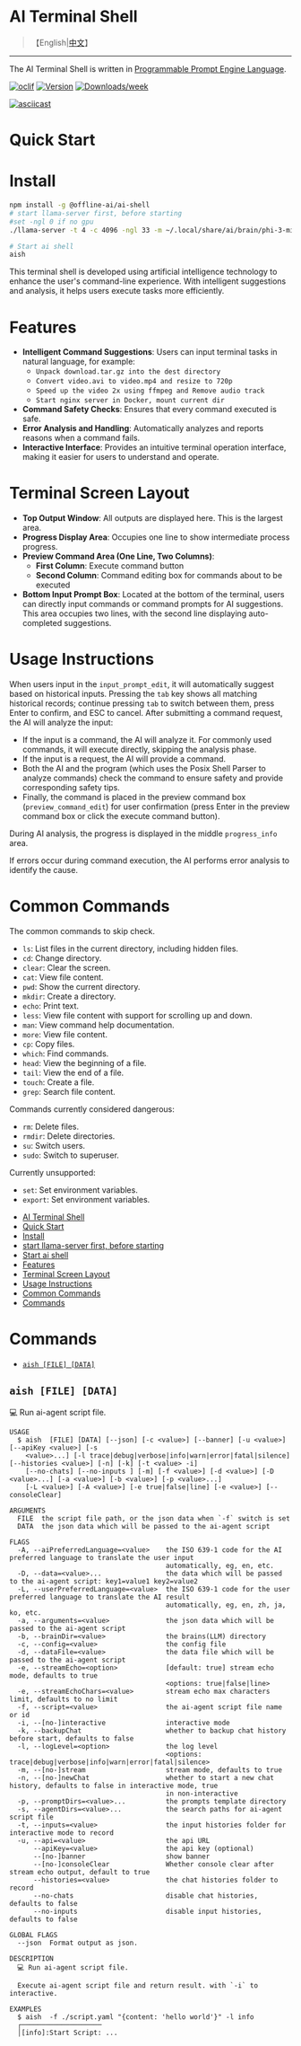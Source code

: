 # AI Terminal Shell

> 【English|[中文](./README.cn.md)】
---

The AI Terminal Shell is written in [Programmable Prompt Engine Language](https://npmjs.org/package/@offline-ai/cli).

[![oclif](https://img.shields.io/badge/cli-oclif-brightgreen.svg)](https://oclif.io)
[![Version](https://img.shields.io/npm/v/%40offline-ai%2Fai-shell.svg)](https://npmjs.org/package/@offline-ai/ai-shell)
[![Downloads/week](https://img.shields.io/npm/dw/%40offline-ai%2Fai-shell.svg)](https://npmjs.org/package/@offline-ai/ai-shell)


[![asciicast](https://asciinema.org/a/676375.svg)](https://asciinema.org/a/676375)

# Quick Start

# Install

```bash
npm install -g @offline-ai/ai-shell
# start llama-server first, before starting
#set -ngl 0 if no gpu
./llama-server -t 4 -c 4096 -ngl 33 -m ~/.local/share/ai/brain/phi-3-mini-4k-instruct.Q4_0.gguf

# Start ai shell
aish
```

This terminal shell is developed using artificial intelligence technology to enhance the user's command-line experience. With intelligent suggestions and analysis, it helps users execute tasks more efficiently.

# Features

- **Intelligent Command Suggestions**: Users can input terminal tasks in natural language, for example:
  - `Unpack download.tar.gz into the dest directory`
  - `Convert video.avi to video.mp4 and resize to 720p`
  - `Speed up the video 2x using ffmpeg and Remove audio track`
  - `Start nginx server in Docker, mount current dir`
- **Command Safety Checks**: Ensures that every command executed is safe.
- **Error Analysis and Handling**: Automatically analyzes and reports reasons when a command fails.
- **Interactive Interface**: Provides an intuitive terminal operation interface, making it easier for users to understand and operate.

# Terminal Screen Layout

- **Top Output Window**: All outputs are displayed here. This is the largest area.
- **Progress Display Area**: Occupies one line to show intermediate process progress.
- **Preview Command Area (One Line, Two Columns)**:
  - **First Column**: Execute command button
  - **Second Column**: Command editing box for commands about to be executed
- **Bottom Input Prompt Box**: Located at the bottom of the terminal, users can directly input commands or command prompts for AI suggestions. This area occupies two lines, with the second line displaying auto-completed suggestions.

# Usage Instructions

When users input in the `input_prompt_edit`, it will automatically suggest based on historical inputs. Pressing the `tab` key shows all matching historical records; continue pressing `tab` to switch between them, press Enter to confirm, and ESC to cancel. After submitting a command request, the AI will analyze the input:

- If the input is a command, the AI will analyze it. For commonly used commands, it will execute directly, skipping the analysis phase.
- If the input is a request, the AI will provide a command.
- Both the AI and the program (which uses the Posix Shell Parser to analyze commands) check the command to ensure safety and provide corresponding safety tips.
- Finally, the command is placed in the preview command box (`preview_command_edit`) for user confirmation (press Enter in the preview command box or click the execute command button).

During AI analysis, the progress is displayed in the middle `progress_info` area.

If errors occur during command execution, the AI performs error analysis to identify the cause.

# Common Commands

The common commands to skip check.

- `ls`: List files in the current directory, including hidden files.
- `cd`: Change directory.
- `clear`: Clear the screen.
- `cat`: View file content.
- `pwd`: Show the current directory.
- `mkdir`: Create a directory.
- `echo`: Print text.
- `less`: View file content with support for scrolling up and down.
- `man`: View command help documentation.
- `more`: View file content.
- `cp`: Copy files.
- `which`: Find commands.
- `head`: View the beginning of a file.
- `tail`: View the end of a file.
- `touch`: Create a file.
- `grep`: Search file content.

Commands currently considered dangerous:

- `rm`: Delete files.
- `rmdir`: Delete directories.
- `su`: Switch users.
- `sudo`: Switch to superuser.

Currently unsupported:

- `set`: Set environment variables.
- `export`: Set environment variables.

<!-- toc -->
* [AI Terminal Shell](#ai-terminal-shell)
* [Quick Start](#quick-start)
* [Install](#install)
* [start llama-server first, before starting](#start-llama-server-first-before-starting)
* [Start ai shell](#start-ai-shell)
* [Features](#features)
* [Terminal Screen Layout](#terminal-screen-layout)
* [Usage Instructions](#usage-instructions)
* [Common Commands](#common-commands)
* [Commands](#commands)
<!-- tocstop -->

# Commands

<!-- commands -->
* [`aish [FILE] [DATA]`](#aish-file-data)

## `aish [FILE] [DATA]`

💻 Run ai-agent script file.

```
USAGE
  $ aish  [FILE] [DATA] [--json] [-c <value>] [--banner] [-u <value>] [--apiKey <value>] [-s
    <value>...] [-l trace|debug|verbose|info|warn|error|fatal|silence] [--histories <value>] [-n] [-k] [-t <value> -i]
    [--no-chats] [--no-inputs ] [-m] [-f <value>] [-d <value>] [-D <value>...] [-a <value>] [-b <value>] [-p <value>...]
    [-L <value>] [-A <value>] [-e true|false|line] [-e <value>] [--consoleClear]

ARGUMENTS
  FILE  the script file path, or the json data when `-f` switch is set
  DATA  the json data which will be passed to the ai-agent script

FLAGS
  -A, --aiPreferredLanguage=<value>    the ISO 639-1 code for the AI preferred language to translate the user input
                                       automatically, eg, en, etc.
  -D, --data=<value>...                the data which will be passed to the ai-agent script: key1=value1 key2=value2
  -L, --userPreferredLanguage=<value>  the ISO 639-1 code for the user preferred language to translate the AI result
                                       automatically, eg, en, zh, ja, ko, etc.
  -a, --arguments=<value>              the json data which will be passed to the ai-agent script
  -b, --brainDir=<value>               the brains(LLM) directory
  -c, --config=<value>                 the config file
  -d, --dataFile=<value>               the data file which will be passed to the ai-agent script
  -e, --streamEcho=<option>            [default: true] stream echo mode, defaults to true
                                       <options: true|false|line>
  -e, --streamEchoChars=<value>        stream echo max characters limit, defaults to no limit
  -f, --script=<value>                 the ai-agent script file name or id
  -i, --[no-]interactive               interactive mode
  -k, --backupChat                     whether to backup chat history before start, defaults to false
  -l, --logLevel=<option>              the log level
                                       <options: trace|debug|verbose|info|warn|error|fatal|silence>
  -m, --[no-]stream                    stream mode, defaults to true
  -n, --[no-]newChat                   whether to start a new chat history, defaults to false in interactive mode, true
                                       in non-interactive
  -p, --promptDirs=<value>...          the prompts template directory
  -s, --agentDirs=<value>...           the search paths for ai-agent script file
  -t, --inputs=<value>                 the input histories folder for interactive mode to record
  -u, --api=<value>                    the api URL
      --apiKey=<value>                 the api key (optional)
      --[no-]banner                    show banner
      --[no-]consoleClear              Whether console clear after stream echo output, default to true
      --histories=<value>              the chat histories folder to record
      --no-chats                       disable chat histories, defaults to false
      --no-inputs                      disable input histories, defaults to false

GLOBAL FLAGS
  --json  Format output as json.

DESCRIPTION
  💻 Run ai-agent script file.

  Execute ai-agent script file and return result. with `-i` to interactive.

EXAMPLES
  $ aish  -f ./script.yaml "{content: 'hello world'}" -l info
  ┌────────────────────
  │[info]:Start Script: ...
```
<!-- commandsstop -->
